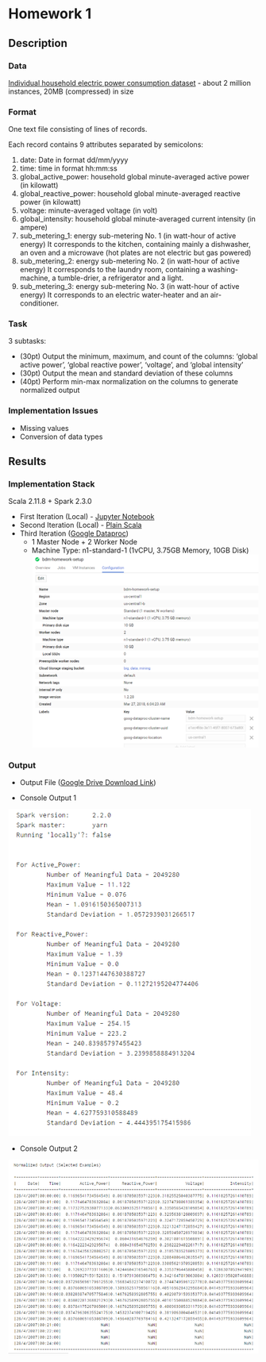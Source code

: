 # Homework 1

## Description

### Data
[Individual household electric power consumption dataset](https://archive.ics.uci.edu/ml/datasets/individual+household+electric+power+consumption) - about 2 million instances, 20MB (compressed) in size


### Format
One text file consisting of lines of records.

Each record contains 9 attributes separated by semicolons:
1. date: Date in format dd/mm/yyyy 
2. time: time in format hh:mm:ss 
3. global_active_power: household global minute-averaged active power (in kilowatt) 
4. global_reactive_power: household global minute-averaged reactive power (in kilowatt) 
5. voltage: minute-averaged voltage (in volt) 
6. global_intensity: household global minute-averaged current intensity (in ampere) 
7. sub_metering_1: energy sub-metering No. 1 (in watt-hour of active energy)
It corresponds to the kitchen, containing mainly a dishwasher, an oven and a microwave (hot plates are not electric but gas powered) 
8. sub_metering_2: energy sub-metering No. 2 (in watt-hour of active energy)
It corresponds to the laundry room, containing a washing-machine, a tumble-drier, a refrigerator and a light. 
9. sub_metering_3: energy sub-metering No. 3 (in watt-hour of active energy)
It corresponds to an electric water-heater and an air-conditioner.


### Task
3 subtasks:
+ (30pt) Output the minimum, maximum, and count of the columns: ‘global active power’, ‘global reactive power’, ‘voltage’, and ‘global intensity’
+ (30pt) Output the mean and standard deviation of these columns
+ (40pt) Perform min-max normalization on the columns to generate normalized output

### Implementation Issues
+ Missing values
+ Conversion of data types

## Results

### Implementation Stack
Scala 2.11.8 + Spark 2.3.0

+ First Iteration (Local) - [Jupyter Notebook](https://github.com/michaelandhsm2/big-data-mining-course/blob/master/hw1/HW%20%231.ipynb)
+ Second Iteration (Local) - [Plain Scala](https://github.com/michaelandhsm2/big-data-mining-course/blob/master/hw1/sbt/src/main/scala/hw1.scala)
+ Third Iteration ([Google Dataproc](https://cloud.google.com/dataproc/))
  - 1 Master Node + 2 Worker Node
  - Machine Type: n1-standard-1 (1vCPU, 3.75GB Memory, 10GB Disk)
![Cluster Setup Picture](https://raw.githubusercontent.com/michaelandhsm2/big-data-mining-course/master/hw1/pics/Cluster%20Setup.PNG)

### Output
- Output File ([Google Drive Download Link](https://drive.google.com/file/d/1Tow0I7p9pmR5fQ41nOS95xFFPLFDQEbX/view?usp=sharing))

- Console Output 1

![Console Output 1 Picture](https://raw.githubusercontent.com/michaelandhsm2/big-data-mining-course/master/hw1/pics/Results%20-%201.PNG)

- Console Output 2

![Console Output 2 Picture](https://raw.githubusercontent.com/michaelandhsm2/big-data-mining-course/master/hw1/pics/Results%20-%202.PNG)

